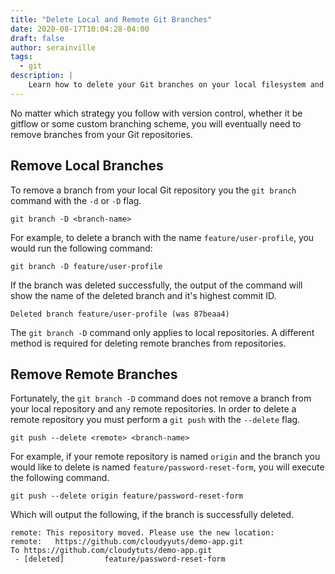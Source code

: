 ```yaml
---
title: "Delete Local and Remote Git Branches"
date: 2020-08-17T10:04:28-04:00
draft: false
author: serainville
tags:
  - git
description: |
    Learn how to delete your Git branches on your local filesystem and from a remote repository, and keep your repository clean from branch clutter.
---
```


No matter which strategy you follow with version control, whether it be gitflow or some custom branching scheme, you will eventually need to remove branches from your Git repositories. 

## Remove Local Branches
To remove a branch from your local Git repository you the `git branch` command with the `-d` or `-D` flag. 

```shell
git branch -D <branch-name>
```

For example, to delete a branch with the name `feature/user-profile`, you would run the following command:
```shell
git branch -D feature/user-profile
```
If the branch was deleted successfully, the output of the command will show the name of the deleted branch and it's highest commit ID.

```shell
Deleted branch feature/user-profile (was 87beaa4)
```

The `git branch -D` command only applies to local repositories. A different method is required for deleting remote branches from repositories.

## Remove Remote Branches
Fortunately, the `git branch -D` command does not remove a branch from your local repository and any remote repositories. In order to delete a remote repository you must perform a `git push` with the `--delete` flag.

```shell
git push --delete <remote> <branch-name>
```

For example, if your remote repository is named `origin` and the branch you would like to delete is named `feature/password-reset-form`, you will execute the following command.

```shell
git push --delete origin feature/password-reset-form
```
Which will output the following, if the branch is successfully deleted.
```shell
remote: This repository moved. Please use the new location:
remote:   https://github.com/cloudyyuts/demo-app.git
To https://github.com/cloudytuts/demo-app.git
 - [deleted]         feature/password-reset-form
```
